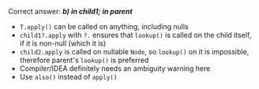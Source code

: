 Correct answer: ***b) in child1; in parent***

* `T.apply()` can be called on anything, including nulls
* `child1?.apply` with `?.` ensures that `lookup()` is called on the child itself, if it is non-null (which it is)
* `child2.apply` is called on nullable `Node`, so `lookup()` on it is impossible, therefore parent's `lookup()` is preferred
* Compiler/IDEA definitely needs an ambiguity warning here
* Use `also()` instead of `apply()`
